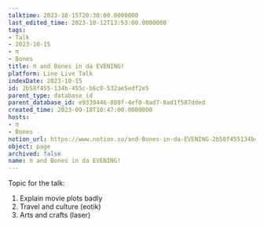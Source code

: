 ```yaml
---
talktime: 2023-10-15T20:30:00.0000000
last_edited_time: 2023-10-12T13:53:00.0000000
tags:
- Talk
- 2023-10-15
- π
- Bones
title: π and Bones in da EVENING!
platform: Line Live Talk
indexDate: 2023-10-15
id: 2b58f455-134b-455c-b6c0-532ae5edf2e5
parent_type: database_id
parent_database_id: e9339446-880f-4ef0-8ad7-8ad1f507dded
created_time: 2023-09-18T10:47:00.0000000
hosts:
- π
- Bones
notion_url: https://www.notion.so/and-Bones-in-da-EVENING-2b58f455134b455cb6c0532ae5edf2e5
object: page
archived: false
name: π and Bones in da EVENING!
---
```


Topic for the talk:
1. Explain movie plots  badly 
2. Travel and culture (eotik)
3. Arts and crafts (laser)


























